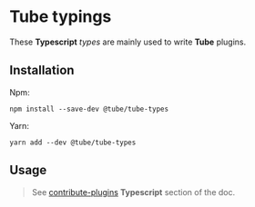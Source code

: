# Tube typings

These **Typescript** *types* are mainly used to write **Tube** plugins.

## Installation

Npm:
```
npm install --save-dev @tube/tube-types
```

Yarn:
```
yarn add --dev @tube/tube-types
```

## Usage

> See [contribute-plugins](https://docs.joinpeertube.org/contribute-plugins?id=typescript) **Typescript** section of the doc.
